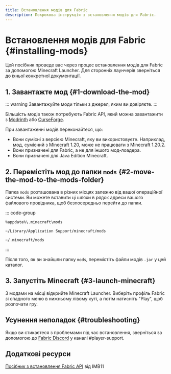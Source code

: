 ```yaml
---
title: Встановлення модів для Fabric
description: Покрокова інструкція з встановлення модів для Fabric.
---
```


# Встановлення модів для Fabric {#installing-mods}

Цей посібник проведе вас через процес встановлення модів для Fabric за допомогою Minecraft Launcher. Для сторонніх лаунчерів зверніться до їхньої конкретної документації.

## 1. Завантажте мод {#1-download-the-mod}

::: warning
Завантажуйте моди тільки з джерел, яким ви довіряєте.
:::

Більшість модів також потребують Fabric API, який можна завантажити з [Modrinth](https://modrinth.com/mod/fabric-api) або [CurseForge](https://curseforge.com/minecraft/mc-mods/fabric-api).

При завантаженні модів переконайтеся, що:

- Вони сумісні з версією Minecraft, яку ви використовуєте. Наприклад, мод, сумісний з Minecraft 1.20, може не працювати з Minecraft 1.20.2.
- Вони призначені для Fabric, а не для іншого мод-лоадера.
- Вони призначені для Java Edition Minecraft.

## 2. Перемістіть мод до папки `mods` {#2-move-the-mod-to-the-mods-folder}

Папка `mods` розташована в різних місцях залежно від вашої операційної системи. Ви можете вставити ці шляхи в рядок адреси вашого файлового провідника, щоб безпосередньо перейти до папки.

::: code-group

```:no-line-numbers [Windows]
%appdata%\.minecraft\mods

```

```:no-line-numbers [macOS]
~/Library/Application Support/minecraft/mods
```

```:no-line-numbers [Linux]
~/.minecraft/mods
```

:::

Після того, як ви знайшли папку `mods`, перемістіть файли модів `.jar` у цей каталог.

## 3. Запустіть Minecraft {#3-launch-minecraft}

З модами на місці відкрийте Minecraft Launcher. Виберіть профіль Fabric зі спадного меню в нижньому лівому куті, а потім натисніть "Play", щоб розпочати гру.

## Усунення неполадок {#troubleshooting}

Якщо ви стикаєтеся з проблемами під час встановлення, зверніться за допомогою до [Fabric Discord](https://discord.gg/v6v4pMv) у каналі #player-support.

## Додаткові ресурси

[Посібник з встановлення Fabric API](https://docs.fabricmc.net/players/installing-mods) від IMB11
